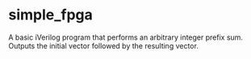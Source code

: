 # simple_fpga

A basic iVerilog program that performs an arbitrary integer prefix sum. Outputs the initial vector followed by the resulting vector.
